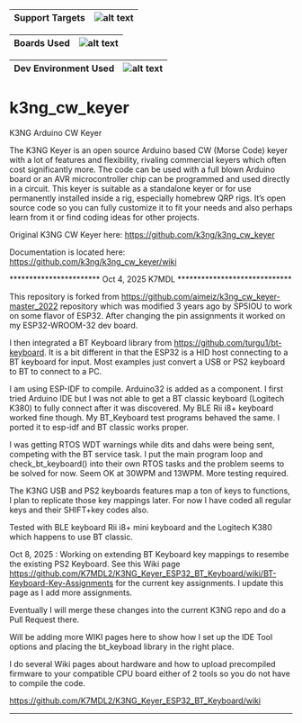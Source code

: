| Support Targets | ![alt text][esp32] |
| --- | --- |

| Boards Used | ![alt text][esp32-WROOM-32]|
| --- | --- |

| Dev Environment Used | ![alt text][ESP-IDF]|
| --- | --- |


[esp32]: https://img.shields.io/badge/ESP32-green "ESP32"
[esp32-WROOM-32]: https://img.shields.io/badge/ESP32--WROOM--32-orange "ESP32-WROOM-32"
[ESP-IDF]: https://img.shields.io/badge/ESP--IDF-cyan "ESP-IDF"

# k3ng_cw_keyer
K3NG Arduino CW Keyer

The K3NG Keyer is an open source Arduino based CW (Morse Code) keyer with a lot of features and flexibility, rivaling commercial keyers which often cost significantly more. The code can be used with a full blown Arduino board or an AVR microcontroller chip can be programmed and used directly in a circuit. This keyer is suitable as a standalone keyer or for use permanently installed inside a rig, especially homebrew QRP rigs. It’s open source code so you can fully customize it to fit your needs and also perhaps learn from it or find coding ideas for other projects.

Original K3NG CW Keyer here: https://github.com/k3ng/k3ng_cw_keyer

Documentation is located here: https://github.com/k3ng/k3ng_cw_keyer/wiki



***********************  Oct 4, 2025  K7MDL *****************************

This repository is forked from https://github.com/aimeiz/k3ng_cw_keyer-master_2022 repository which was modified 3 years ago by SP5IOU to work on some flavor of ESP32.  After changing the pin assignments it worked on my ESP32-WROOM-32 dev board.  

I then integrated a BT Keyboard library from https://github.com/turgu1/bt-keyboard.  It is a bit different in that the ESP32 is a HID host connecting to a BT keyboard for input.  Most examples just convert a USB or PS2 keyboard to BT to connect to a PC.   

I am using ESP-IDF to compile.  Arduino32 is added as a component.  I first tried Arduino IDE but I was not able to get a BT classic keyboard (Logitech K380) to fully connect after it was discovered.  My BLE Rii i8+ keyboard worked fine though.  My BT_Keyboard test programs behaved the same.   I ported it to esp-idf and BT classic works proper.

I was getting RTOS WDT warnings while dits and dahs were being sent, competing with the BT service task.   I put the main program loop and check_bt_keyboard() into their own RTOS tasks and the problem seems to be solved for now. Seem OK at 30WPM and 13WPM.  More testing required.

The K3NG USB and PS2 keyboards features map a ton of keys to functions, I plan to replicate those key mappings later.  For now I have coded all regular keys and their SHIFT+key codes also.

Tested with BLE keyboard Rii i8+ mini keyboard and the Logitech K380 which happens to use BT classic.

Oct 8, 2025 : Working on extending BT Keyboard key mappings to resembe the existing PS2 Keyboard.  See this Wiki page https://github.com/K7MDL2/K3NG_Keyer_ESP32_BT_Keyboard/wiki/BT-Keyboard-Key-Assignments for the current key assignments. I update this page as I add more assignments.

Eventually I will merge these changes into the current K3NG repo and do a Pull Request there.

Will be adding more WIKI pages here to show how I set up the IDE Tool options and placing the bt_keyboad library in the right place.  

I do several Wiki pages about hardware and how to upload precompiled firmware to your compatible CPU board either of 2 tools so you do not have to compile the code.

https://github.com/K7MDL2/K3NG_Keyer_ESP32_BT_Keyboard/wiki


*************************************************************************
